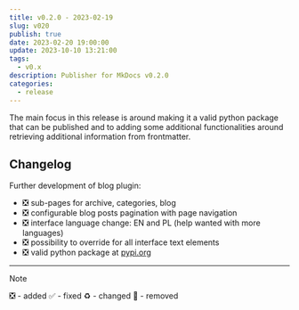 ```yaml
---
title: v0.2.0 - 2023-02-19
slug: v020
publish: true
date: 2023-02-20 19:00:00
update: 2023-10-10 13:21:00
tags:
  - v0.x
description: Publisher for MkDocs v0.2.0
categories:
  - release
---
```


The main focus in this release is around making it a valid python package that can be published and to adding some additional functionalities around retrieving additional information from frontmatter.

<!-- more -->

## Changelog

Further development of blog plugin:

- ❎ sub-pages for archive, categories, blog
- ❎ configurable blog posts pagination with page navigation
- ❎ interface language change: EN and PL (help wanted with more languages)
- ❎ possibility to override for all interface text elements
- ❎ valid python package at [pypi.org](https://pypi.org/)

---

> [!note]
> ❎ - added ✅ - fixed ♻️️ - changed 🚫 - removed
